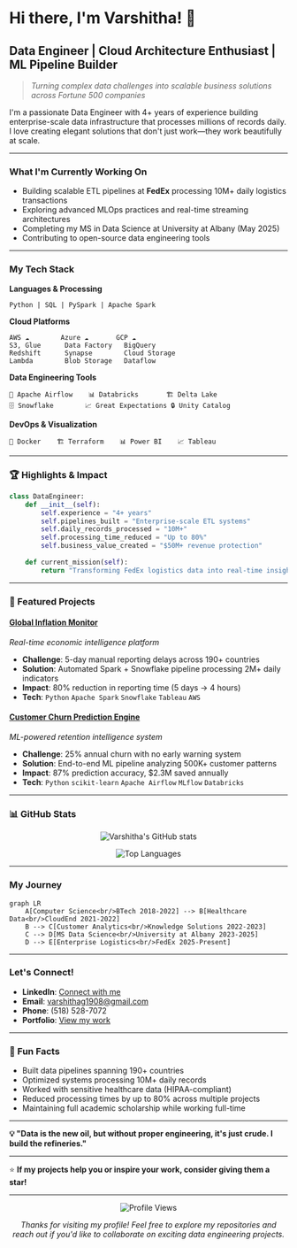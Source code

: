 # Hi there, I'm Varshitha! 👋

##  Data Engineer | Cloud Architecture Enthusiast | ML Pipeline Builder

> *Turning complex data challenges into scalable business solutions across Fortune 500 companies*

I'm a passionate Data Engineer with 4+ years of experience building enterprise-scale data infrastructure that processes millions of records daily. I love creating elegant solutions that don't just work—they work beautifully at scale.

---

###  What I'm Currently Working On

-  Building scalable ETL pipelines at **FedEx** processing 10M+ daily logistics transactions
-  Exploring advanced MLOps practices and real-time streaming architectures
-  Completing my MS in Data Science at University at Albany (May 2025)
-  Contributing to open-source data engineering tools

---

###  My Tech Stack

**Languages & Processing**
```
Python | SQL | PySpark | Apache Spark
```

**Cloud Platforms**
```
AWS ☁️        Azure ☁️       GCP ☁️
S3, Glue      Data Factory   BigQuery
Redshift      Synapse        Cloud Storage
Lambda        Blob Storage   Dataflow
```

**Data Engineering Tools**
```
🔄 Apache Airflow    📊 Databricks       🏗️ Delta Lake
🗄️ Snowflake        📈 Great Expectations 🔒 Unity Catalog
```

**DevOps & Visualization**
```
🐳 Docker    🏗️ Terraform    📊 Power BI    📈 Tableau
```

---

### 🏆 Highlights & Impact

```python
class DataEngineer:
    def __init__(self):
        self.experience = "4+ years"
        self.pipelines_built = "Enterprise-scale ETL systems"
        self.daily_records_processed = "10M+"
        self.processing_time_reduced = "Up to 80%"
        self.business_value_created = "$50M+ revenue protection"
        
    def current_mission(self):
        return "Transforming FedEx logistics data into real-time insights"
```

---

### 🌟 Featured Projects

####  [Global Inflation Monitor](link-to-repo)
*Real-time economic intelligence platform*
- **Challenge**: 5-day manual reporting delays across 190+ countries
- **Solution**: Automated Spark + Snowflake pipeline processing 2M+ daily indicators
- **Impact**: 80% reduction in reporting time (5 days → 4 hours)
- **Tech**: `Python` `Apache Spark` `Snowflake` `Tableau` `AWS`

####  [Customer Churn Prediction Engine](link-to-repo)
*ML-powered retention intelligence system*
- **Challenge**: 25% annual churn with no early warning system
- **Solution**: End-to-end ML pipeline analyzing 500K+ customer patterns
- **Impact**: 87% prediction accuracy, $2.3M saved annually
- **Tech**: `Python` `scikit-learn` `Apache Airflow` `MLflow` `Databricks`



---

### 📊 GitHub Stats

<div align="center">
  
![Varshitha's GitHub stats](https://github-readme-stats.vercel.app/api?username=varshitha-g&show_icons=true&theme=tokyonight)

![Top Languages](https://github-readme-stats.vercel.app/api/top-langs/?username=varshitha-g&layout=compact&theme=tokyonight)

</div>

---

###  My Journey

```mermaid
graph LR
    A[Computer Science<br/>BTech 2018-2022] --> B[Healthcare Data<br/>CloudEnd 2021-2022]
    B --> C[Customer Analytics<br/>Knowledge Solutions 2022-2023]
    C --> D[MS Data Science<br/>University at Albany 2023-2025]
    D --> E[Enterprise Logistics<br/>FedEx 2025-Present]
```

---

###  Let's Connect!

-  **LinkedIn**: [Connect with me](your-linkedin-url)
-  **Email**: varshithag1908@gmail.com
-  **Phone**: (518) 528-7072
-  **Portfolio**: [View my work](link-to-portfolio-site)

---

### 🎯 Fun Facts

-  Built data pipelines spanning 190+ countries
-  Optimized systems processing 10M+ daily records
-  Worked with sensitive healthcare data (HIPAA-compliant)
-  Reduced processing times by up to 80% across multiple projects
-  Maintaining full academic scholarship while working full-time

---

**💡 "Data is the new oil, but without proper engineering, it's just crude. I build the refineries."**

---

⭐ **If my projects help you or inspire your work, consider giving them a star!**

---

<div align="center">
  
![Profile Views](https://komarev.com/ghpvc/?username=varshitha-g&color=brightgreen)

*Thanks for visiting my profile! Feel free to explore my repositories and reach out if you'd like to collaborate on exciting data engineering projects.*

</div>
